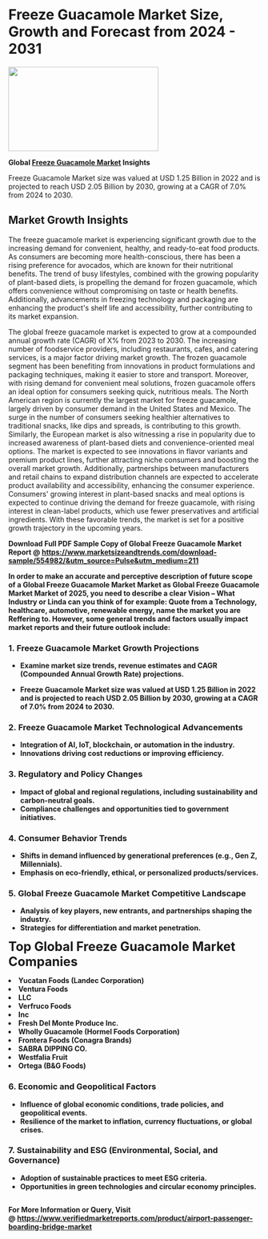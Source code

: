 <H1>Freeze Guacamole Market Size, Growth and Forecast from 2024 - 2031</H1><img class="aligncenter size-medium wp-image-584254" src="https://thirdeyenews.in/wp-content/uploads/2024/09/Global-Market-Research-300x168.jpeg" alt="" width="300" height="168" /><p><strong>Global&nbsp;<a href="https://www.marketsizeandtrends.com/download-sample/554982/&amp;utm_source=Pulse&amp;utm_medium=211">Freeze Guacamole Market</a> Insights</strong></p><p>Freeze Guacamole Market size was valued at USD 1.25 Billion in 2022 and is projected to reach USD 2.05 Billion by 2030, growing at a CAGR of 7.0% from 2024 to 2030.</p><p><h2>Market Growth Insights</h2> <p>The freeze guacamole market is experiencing significant growth due to the increasing demand for convenient, healthy, and ready-to-eat food products. As consumers are becoming more health-conscious, there has been a rising preference for avocados, which are known for their nutritional benefits. The trend of busy lifestyles, combined with the growing popularity of plant-based diets, is propelling the demand for frozen guacamole, which offers convenience without compromising on taste or health benefits. Additionally, advancements in freezing technology and packaging are enhancing the product's shelf life and accessibility, further contributing to its market expansion.</p> <p><strong></strong></p> <p>The global freeze guacamole market is expected to grow at a compounded annual growth rate (CAGR) of X% from 2023 to 2030. The increasing number of foodservice providers, including restaurants, cafes, and catering services, is a major factor driving market growth. The frozen guacamole segment has been benefiting from innovations in product formulations and packaging techniques, making it easier to store and transport. Moreover, with rising demand for convenient meal solutions, frozen guacamole offers an ideal option for consumers seeking quick, nutritious meals. The North American region is currently the largest market for freeze guacamole, largely driven by consumer demand in the United States and Mexico. The surge in the number of consumers seeking healthier alternatives to traditional snacks, like dips and spreads, is contributing to this growth. Similarly, the European market is also witnessing a rise in popularity due to increased awareness of plant-based diets and convenience-oriented meal options. The market is expected to see innovations in flavor variants and premium product lines, further attracting niche consumers and boosting the overall market growth. Additionally, partnerships between manufacturers and retail chains to expand distribution channels are expected to accelerate product availability and accessibility, enhancing the consumer experience. Consumers' growing interest in plant-based snacks and meal options is expected to continue driving the demand for freeze guacamole, with rising interest in clean-label products, which use fewer preservatives and artificial ingredients. With these favorable trends, the market is set for a positive growth trajectory in the upcoming years.</p> <p><strong></p><p><span class=""><strong>Download Full PDF Sample Copy of Global Freeze Guacamole Market Report</strong> @ <a href="https://www.marketsizeandtrends.com/download-sample/554982/&amp;utm_source=Pulse&amp;utm_medium=211" target="_blank">https://www.marketsizeandtrends.com/download-sample/554982/&amp;utm_source=Pulse&amp;utm_medium=211</a></span></p><p>In order to make an accurate and perceptive description of future scope of a Global&nbsp;Freeze Guacamole Market Market as Global&nbsp;Freeze Guacamole Market Market of 2025, you need to describe a clear Vision &ndash; What Industry or Linda can you think of for example: Quote from a Technology, healthcare, automotive, renewable energy, name the market you are Reffering to. However, some general trends and factors usually impact market reports and their future outlook include:</p><h3>1.&nbsp;<strong>Freeze Guacamole Market Growth Projections</strong></h3><ul><li>Examine market size trends, revenue estimates and CAGR (Compounded Annual Growth Rate) projections.</li><li><p>Freeze Guacamole Market size was valued at USD 1.25 Billion in 2022 and is projected to reach USD 2.05 Billion by 2030, growing at a CAGR of 7.0% from 2024 to 2030.</p></li></ul><h3>2.&nbsp;<strong>Freeze Guacamole Market Technological Advancements</strong></h3><ul><li>Integration of AI, IoT, blockchain, or automation in the industry.</li><li>Innovations driving cost reductions or improving efficiency.</li></ul><h3>3.&nbsp;<strong>Regulatory and Policy Changes</strong></h3><ul><li>Impact of global and regional regulations, including sustainability and carbon-neutral goals.</li><li>Compliance challenges and opportunities tied to government initiatives.</li></ul><h3>4.&nbsp;<strong>Consumer Behavior Trends</strong></h3><ul><li>Shifts in demand influenced by generational preferences (e.g., Gen Z, Millennials).</li><li>Emphasis on eco-friendly, ethical, or personalized products/services.</li></ul><h3>5.&nbsp;<strong>Global Freeze Guacamole Market Competitive Landscape</strong></h3><ul><li>Analysis of key players, new entrants, and partnerships shaping the industry.</li><li>Strategies for differentiation and market penetration.</li></ul><p data-pm-slice="1 1 []"><span style="color: inherit; font-family: inherit; font-size: 25px;">Top Global Freeze Guacamole Market Companies</span></p><div class="" data-test-id=""><p><li>Yucatan Foods (Landec Corporation)</li><li> Ventura Foods</li><li> LLC</li><li> Verfruco Foods</li><li> Inc</li><li> Fresh Del Monte Produce Inc.</li><li> Wholly Guacamole (Hormel Foods Corporation)</li><li> Frontera Foods (Conagra Brands)</li><li> SABRA DIPPING CO.</li><li> Westfalia Fruit</li><li> Ortega (B&G Foods)</li></p></div><h3>6.&nbsp;<strong>Economic and Geopolitical Factors</strong></h3><ul><li>Influence of global economic conditions, trade policies, and geopolitical events.</li><li>Resilience of the market to inflation, currency fluctuations, or global crises.</li></ul><h3>7.&nbsp;<strong>Sustainability and ESG (Environmental, Social, and Governance)</strong></h3><ul><li>Adoption of sustainable practices to meet ESG criteria.</li><li>Opportunities in green technologies and circular economy principles.</li></ul><h2><strong style="font-size: 14px;">For More Information or Query, Visit @&nbsp;</strong><a style="background-color: #ffffff; font-size: 14px;" href="https://www.marketsizeandtrends.com/report/freeze-guacamole-market/" target="_blank">https://www.verifiedmarketreports.com/product/airport-passenger-boarding-bridge-market</a></h2>
